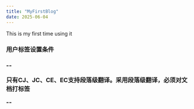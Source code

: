 ```yaml
---
title: "MyFirstBlog"
date: 2025-06-04
---
```

This is my first time using it

<h3>用户标签设置条件<h3>
--

只有CJ、JC、CE、EC支持段落级翻译。采用段落级翻译，必须对文档打标签

--
